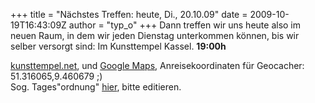 +++
title = "Nächstes Treffen: heute, Di., 20.10.09"
date = 2009-10-19T16:43:09Z
author = "typ_o"
+++
Dann treffen wir uns heute also im neuen Raum, in dem wir jeden Dienstag
unterkommen können, bis wir selber versorgt sind: Im Kunsttempel Kassel.
**19:00h**  
  
[kunsttempel.net](http://www.kunsttempel.net), und [Google
Maps](http://maps.google.com/maps?f=q&source=s_q&hl=de&geocode=&q=Friedrich-Ebert-Str.+177,+kassel&sll=37.0625,-95.677068&sspn=23.761683,55.810547&ie=UTF8&hq=&hnear=Friedrich-Ebert-Stra%C3%9Fe+177,+West+34119+Kassel,+Hessen,+Deutschland&ll=51.316089,9.460862&spn=0.00057,0.002725&t=h&z=19),
Anreisekoordinaten für Geocacher: 51.316065,9.460679 ;)  
Sog. Tages"ordnung"
[hier](http://flipdot.org/wiki/index.php?title=Flipdot_Treffen/2009-10-20),
bitte editieren.
